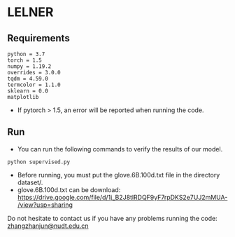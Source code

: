 # LELNER

## Requirements
    python = 3.7
    torch = 1.5
    numpy = 1.19.2
    overrides = 3.0.0
    tqdm = 4.59.0
    termcolor = 1.1.0
    sklearn = 0.0
    matplotlib
* If pytorch > 1.5, an error will be reported when running the code.<br>

## Run
* You can run the following commands to verify the results of our model. <br>

```
python supervised.py 
```
* Before running, you must put the glove.6B.100d.txt file in the directory dataset/. <br>
* glove.6B.100d.txt can be download: 
https://drive.google.com/file/d/1j_B2J8tlRDQF9yF7rpDKS2e7UJ2mMUA-/view?usp=sharing

Do not hesitate to contact us if you have any problems running the code:
zhangzhanjun@nudt.edu.cn
